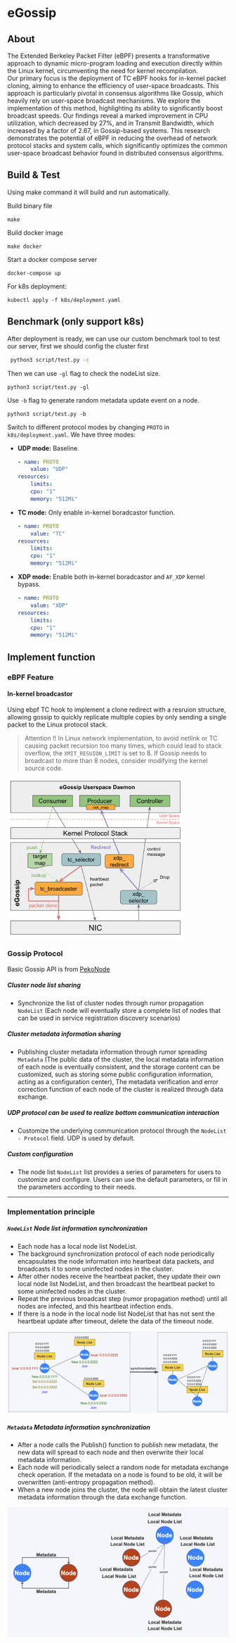 # eGossip

## About

The Extended Berkeley Packet Filter (eBPF) presents a transformative approach to dynamic micro-program loading and execution directly within the Linux kernel, circumventing the need for kernel recompilation.  
Our primary focus is the deployment of TC eBPF hooks for in-kernel packet cloning, aiming to enhance the efficiency of user-space broadcasts.  This approach is particularly pivotal in consensus algorithms like Gossip, which heavily rely on user-space broadcast mechanisms. We explore the implementation of this method, highlighting its ability to significantly boost broadcast speeds. Our findings reveal a marked improvement in CPU utilization, which decreased by 27\%, and in Transmit Bandwidth, which increased by a factor of 2.67, in Gossip-based systems. This research demonstrates the potential of eBPF in reducing the overhead of network protocol stacks and system calls, which significantly optimizes the common user-space broadcast behavior found in distributed consensus algorithms.

## Build & Test
Using make command it will build and run automatically.

Build binary file
``` 
make 
``` 

Build docker image 
``` 
make docker
``` 

Start a docker compose server

``` 
docker-compose up 
``` 

For k8s deployment:

``` 
kubectl apply -f k8s/deployment.yaml 
``` 

## Benchmark (only support k8s)

After deployment is ready, we can use our custom benchmark tool to test our server, first we should config the cluster first

```bash
 python3 script/test.py -c 
``` 

Then we can use ``-gl`` flag to check the nodeList size.
``` 
python3 script/test.py -gl 
``` 

Use ``-b`` flag to generate random metadata update event on a node.
``` 
python3 script/test.py -b
``` 

Switch to different protocol modes by changing ``PROTO`` in ``k8s/deployment.yaml``. We have three modes:

* **UDP mode:** Baseline.

    ```yaml
    - name: PROTO
        value: "UDP"
    resources:
        limits:
        cpu: "1"
        memory: "512Mi"
    ``` 
* **TC mode:** Only enable in-kernel boradcastor function.

    ```yaml
    - name: PROTO
        value: "TC"
    resources:
        limits:
        cpu: "1"
        memory: "512Mi"
    ``` 
* **XDP mode:** Enable both in-kernel boradcastor and ``AF_XDP`` kernel bypass.

    ```yaml
    - name: PROTO
        value: "XDP"
    resources:
        limits:
        cpu: "1"
        memory: "512Mi"
    ``` 

## Implement function

### eBPF Feature

#### In-kernel broadcastor
Using ebpf TC hook to implement a clone redirect with a resruion structure, allowing gossip to quickly replicate multiple copies by only sending a single packet to the Linux protocol stack.


> Attention !! In Linux network implementation, to avoid netlink or TC causing packet recursion too many times, which could lead to stack overflow, the ``XMIT_RESUION_LIMIT``  is set to 8. If Gossip needs to broadcast to more than 8 nodes, consider modifying the kernel source code.

<img src="img/3.png" width="400" class="center">


### Gossip Protocol

Basic Gossip API is from [PekoNode](https://github.com/dpwgc/pekonode/tree/master)


##### Cluster node list sharing
* Synchronize the list of cluster nodes through rumor propagation `NodeList` (Each node will eventually store a complete list of nodes that can be used in service registration discovery scenarios)
##### Cluster metadata information sharing
* Publishing cluster metadata information through rumor spreading `Metadata` (The public data of the cluster, the local metadata information of each node is eventually consistent, and the storage content can be customized, such as storing some public configuration information, acting as a configuration center), The metadata verification and error correction function of each node of the cluster is realized through data exchange.
##### UDP protocol can be used to realize bottom communication interaction
* Customize the underlying communication protocol through the `NodeList - Protocol` field. UDP is used by default.

##### Custom configuration
* The node list `NodeList` list provides a series of parameters for users to customize and configure. Users can use the default parameters, or fill in the parameters according to their needs.
***

### Implementation principle
##### `NodeList` Node list information synchronization
* Each node has a local node list NodeList.
* The background synchronization protocol of each node periodically encapsulates the node information into heartbeat data packets, and broadcasts it to some uninfected nodes in the cluster.
* After other nodes receive the heartbeat packet, they update their own local node list NodeList, and then broadcast the heartbeat packet to some uninfected nodes in the cluster.
* Repeat the previous broadcast step (rumor propagation method) until all nodes are infected, and this heartbeat infection ends.
* If there is a node in the local node list NodeList that has not sent the heartbeat update after timeout, delete the data of the timeout node.

![](img/1.png)

##### `Metadata` Metadata information synchronization
* After a node calls the Publish() function to publish new metadata, the new data will spread to each node and then overwrite their local metadata information.
* Each node will periodically select a random node for metadata exchange check operation. If the metadata on a node is found to be old, it will be overwritten (anti-entropy propagation method).
* When a new node joins the cluster, the node will obtain the latest cluster metadata information through the data exchange function.

![](img/2.png)
